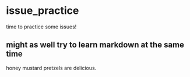 # issue_practice
time to practice some issues!
## might as well try to learn markdown at the same time
<p>honey mustard pretzels are delicious.</p>